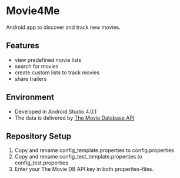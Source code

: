 # Movie4Me

Android app to discover and track new movies.

## Features

- view predefined movie lists
- search for movies
- create custom lists to track movies
- share trailers

## Environment
- Developed in Android Studio 4.0.1
- The data is delivered by [The Movie Database API](https://developers.themoviedb.org/3/getting-started/introduction)

## Repository Setup
1. Copy and rename config_template.properties to config.properties
2. Copy and rename config_test_template.properties to config_test.properties
3. Enter your The Movie DB API key in both properites-files.
